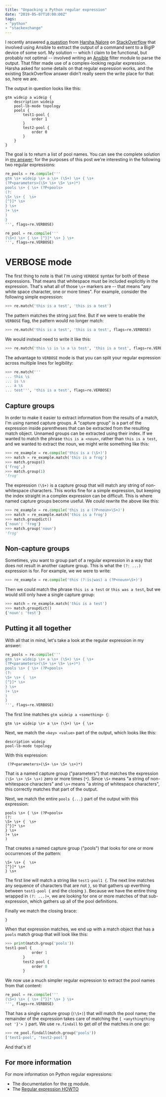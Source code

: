 ```yaml
---
title: "Unpacking a Python regular expression"
date: "2019-05-07T10:00:00Z"
tags:
- "python"
- "stackexchange"
---
```


I recently answered [a question][] from [Harsha Nalore][] on [StackOverflow][] that involved using Ansible to extract the output of a command sent to a BigIP device of some sort. My solution -- which I claim to be functional, but probably not optimal -- involved writing an [Ansible][] filter module to parse the output. That filter made use of a complex-looking regular expression. Harsha asked for some details on that regular expression works, and the existing StackOverflow answer didn't really seem the write place for that: so, here we are.

The output in question looks like this:

```
gtm wideip a wideip {
    description wideip
    pool-lb-mode topology
    pools {
        test1-pool {
            order 1
        }
        test2-pool {
            order 0
        }
    }
}
```

The goal is to return a list of pool names. You can see the complete solution in [my answer][]; for the purposes of this post we're interesting in the following two regular expressions:

```python
re_pools = re.compile('''
gtm \s+ wideip \s+ a \s+ (\S+) \s+ { \s+
(?P<parameters>(\S+ \s+ \S+ \s+)*)
pools \s+ { \s+ (?P<pools>
(?:
\S+ \s+ {  \s+
[^}]* \s+
} \s+
)+ \s+
)
}
''', flags=re.VERBOSE)

re_pool = re.compile('''
(\S+) \s+ { \s+ [^}]* \s+ } \s+
''', flags=re.VERBOSE)
```

# VERBOSE mode

The first thing to note is that I'm using `VERBOSE` syntax for both of these expressions. That means that whitespace must be included explicitly in the expression. That's what all of those `\s+` markers are -- that means "any white space character, one or more times". For example, consider the following simple expression:

```python
>>> re.match('this is a test', 'this is a test')
```

The pattern matches the string just fine. But if we were to enable the `VERBOSE` flag, the pattern would no longer match:

```python
>>> re.match('this is a test', 'this is a test', flags=re.VERBOSE)
```

We would instead need to write it like this:

```python
>>> re.match('this \s is \s a \s test', 'this is a test', flags=re.VERBOSE)
```

The advantage to `VERBOSE` mode is that you can split your regular expression across multiple lines for legibility:

```python
>>> re.match('''
... this \s
... is \s
... a \s
... test''', 'this is a test', flags=re.VERBOSE)
```

## Capture groups

In order to make it easier to extract information from the results of a match, I'm using named capture groups. A "capture group" is a part of the expression inside parentheses that can be extracted from the resulting match object.  Unnamed groups can be extracted using their index.  If we wanted to match the phrase `this is a <noun>`, rather than `this is a test`, and we wanted to extract the noun, we might write something like this:

```python
>>> re_example = re.compile('this is a (\S+)')
>>> match = re_example.match('this is a frog')
>>> match.groups()
('frog',)
>>> match.group(1)
'frog'
```

The expression `(\S+)` is a capture group that will match any string of non-whitespace characters.  This works fine for a simple expression, but keeping the index straight in a complex expression can be difficult.  This is where named capture groups become useful.  We could rewrite the above like this:

```python
>>> re_example = re.compile('this is a (?P<noun>\S+)')
>>> match = re_example.match('this is a frog')
>>> match.groupdict()
{'noun': 'frog'}
>>> match.group('noun')
'frog'
```

## Non-capture groups

Sometimes, you want to group part of a regular expression in a way that does not result in another capture group.  This is what the `(?: ...)` expression is for.  For example, we we were to write:

```python
>>> re_example = re.compile('this (?:is|was) a (?P<noun>\S+)')
```

Then we could match the phrase `this is a test` or `this was a test`, but we would still only have a single capture group:

```python
>>> match = re_example.match('this is a test')
>>> match.groupdict()
{'noun': 'test'}
```

## Putting it all together

With all that in mind, let's take a look at the regular expression in my answer:

```python
re_pools = re.compile('''
gtm \s+ wideip \s+ a \s+ (\S+) \s+ { \s+
(?P<parameters>(\S+ \s+ \S+ \s+)*)
pools \s+ { \s+ (?P<pools>
(?:
\S+ \s+ {  \s+
[^}]* \s+
} \s+
)+ \s+
)
}
''', flags=re.VERBOSE)
```

The first line matches `gtm wideip a <something> {`:

    gtm \s+ wideip \s+ a \s+ (\S+) \s+ { \s+

Next, we match the `<key> <value>` part of the output, which looks like this:

    description wideip
    pool-lb-mode topology

With this expression:

     (?P<parameters>(\S+ \s+ \S+ \s+)*)

That is a named capture group ("parameters") that matches the expression `(\S+ \s+ \S+ \s+)` zero or more times (`*`). Since `\S+` means "a string of non-whitespace characters" and `\s+` means "a string of whitespace characters", this correctly matches that part of the output.

Next, we match the entire `pools {...}` part of the output with this expression:

    pools \s+ { \s+ (?P<pools>
    (?:
    \S+ \s+ {  \s+
    [^}]* \s+
    } \s+
    )+ \s+
    )

That creates a named capture group ("pools") that looks for one or more occurrences of the pattern:

    \S+ \s+ {  \s+
    [^}]* \s+
    } \s+

The first line will match a string like `test1-pool1 {`.  The next line matches any sequence of characters that are not `}`, so that gathers up everthing between `test1-pool {` and the closing `}`.  Because we have the entire thing wrapped in `(?: ...)+`, we are looking for one or more matches of that sub-expression, which gathers up all of the pool definitions.

Finally we match the closing brace:

    }

When that expression matches, we end up with a match object that has a `pools` match group that will look like this:

```python
>>> print(match.group('pools'))
test1-pool {
            order 1
        }
        test2-pool {
            order 0
        }

```

We now use a much simpler regular expression to extract the pool names from that content:

```python
re_pool = re.compile('''
(\S+) \s+ { \s+ [^}]* \s+ } \s+
''', flags=re.VERBOSE)
```

That has a single capture group (`(\S+)`) that will match the pool name; the remainder of the expression takes care of matching the `{ <anythingthing not '}'> }` part.  We use `re.findall` to get *all* of the matches in one go:

```python
>>> re_pool.findall(match.group('pools'))
['test1-pool', 'test2-pool']
```

And that's it!

## For more information

For more information on Python regular expressions:

- The documentation for the [re](https://docs.python.org/3/library/re.html) module.
- The [Regular expression HOWTO](https://docs.python.org/3/howto/regex.html)

[a question]: https://stackoverflow.com/q/55965819/147356
[stackoverflow]: https://stackoverflow.com/
[ansible]: https://ansible.com/
[harsha nalore]: https://stackoverflow.com/users/7738974/harsha-nalore
[my answer]: https://stackoverflow.com/a/55970019/147356
